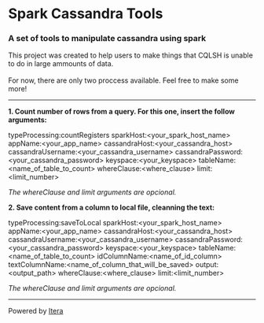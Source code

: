 # Spark Cassandra Tools
<h3>A set of tools to manipulate cassandra using spark</h3>
This project was created to help users to make things that CQLSH is unable to do in large ammounts of data.
<br>
<br>
For now, there are only two proccess available. Feel free to make some more!
<hr>
<b>1. Count number of rows from a query. For this one, insert the follow arguments:</b>

typeProcessing:countRegisters sparkHost:\<your_spark_host_name\> appName:\<your_app_name\> cassandraHost:\<your_cassandra_host\> cassandraUsername:\<your_cassandra_username\> cassandraPassword:\<your_cassandra_password\> keyspace:\<your_keyspace\> tableName:\<name_of_table_to_count\> whereClause:\<where_clause\> limit:\<limit_number\>

<i>The whereClause and limit arguments are opcional.</i>

<b>2. Save content from a column to local file, cleanning the text:</b>

typeProcessing:saveToLocal sparkHost:\<your_spark_host_name\> appName:\<your_app_name\> cassandraHost:\<your_cassandra_host\> cassandraUsername:\<your_cassandra_username\> cassandraPassword:\<your_cassandra_password\> keyspace:\<your_keyspace\> tableName:\<name_of_table_to_count\> idColumnName:\<name_of_id_column\> textColumnName:\<name_of_column_that_will_be_saved\> output:\<output_path\> whereClause:\<where_clause\> limit:\<limit_number\>

<i>The whereClause and limit arguments are opcional.</i>

<hr>

Powered by <a href="http://www.itera.com.br">Itera</a>

